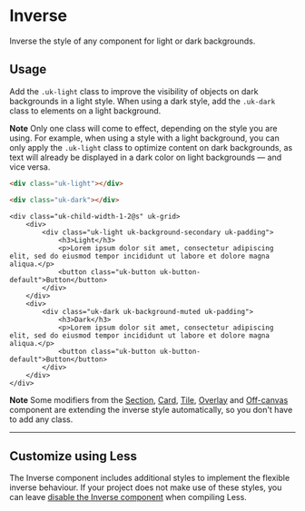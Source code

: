 # Inverse

<p class="uk-text-lead">Inverse the style of any component for light or dark backgrounds.</p>

## Usage

Add the `.uk-light` class to improve the visibility of objects on dark backgrounds in a light style. When using a dark style, add the `.uk-dark` class to elements on a light background.

**Note** Only one class will come to effect, depending on the style you are using. For example, when using a style with a light background, you can only apply the `.uk-light` class to optimize content on dark backgrounds, as text will already be displayed in a dark color on light backgrounds — and vice versa.

```html
<div class="uk-light"></div>

<div class="uk-dark"></div>
```

```example
<div class="uk-child-width-1-2@s" uk-grid>
    <div>
        <div class="uk-light uk-background-secondary uk-padding">
            <h3>Light</h3>
            <p>Lorem ipsum dolor sit amet, consectetur adipiscing elit, sed do eiusmod tempor incididunt ut labore et dolore magna aliqua.</p>
            <button class="uk-button uk-button-default">Button</button>
        </div>
    </div>
    <div>
        <div class="uk-dark uk-background-muted uk-padding">
            <h3>Dark</h3>
            <p>Lorem ipsum dolor sit amet, consectetur adipiscing elit, sed do eiusmod tempor incididunt ut labore et dolore magna aliqua.</p>
            <button class="uk-button uk-button-default">Button</button>
        </div>
    </div>
</div>
```

**Note** Some modifiers from the [Section](section.md), [Card](card.md), [Tile](tile.md), [Overlay](overlay.md) and [Off-canvas](offcanvas.md) component are extending the inverse style automatically, so you don't have to add any class.

***

## Customize using Less

The Inverse component includes additional styles to implement the flexible inverse behaviour. If your project does not make use of these styles, you can leave [disable the Inverse component](less.md#disable-inverse-component) when compiling Less.
